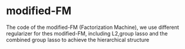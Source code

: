 # modified-FM

 The code of the modified-FM (Factorization Machine), we use different regularizer for thes modified-FM, including L2,group lasso and the combined group lasso to achieve the hierarchical structure 